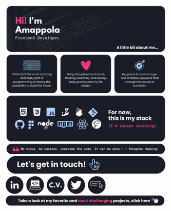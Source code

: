 [![Banner](./assetsReadme/banner.png)](https://amappola7.github.io/amappola-portfolio/)
[![Contact](./assetsReadme/contact.png)](https://linktr.ee/amappola7)
[![LinkedIn](./assetsReadme/linkedin.png)](http://www.linkedin.com/in/ana-maria-porras-pinto)
[![Portfolio](./assetsReadme/portfolio.png)](https://amappola7.github.io/amappola-portfolio/)
[![C.V.](./assetsReadme/cv.png)](https://drive.google.com/file/d/1SZAI3zVSXyYMy7I_8m8r5xW_LjK27LEQ/view?usp=sharing)
[![Twitter](./assetsReadme/twitter.png)](https://twitter.com/amappola7)
[![Linktree](./assetsReadme/linktree.png)](https://linktr.ee/amappola7)
[![Projects](./assetsReadme/click.png)](https://amappola7.github.io/amappola-portfolio/)
